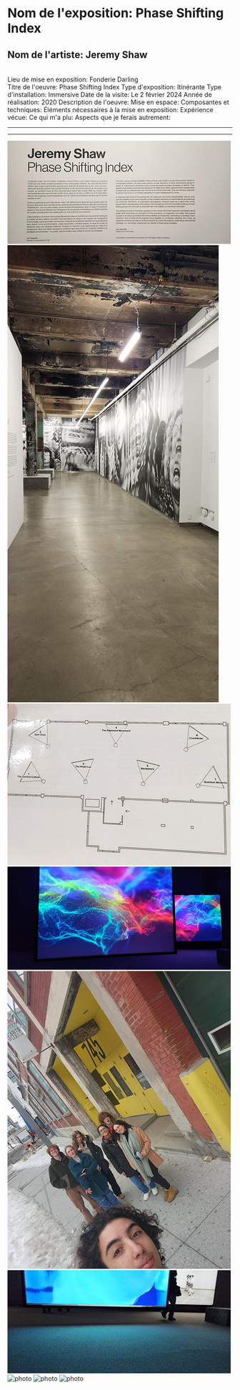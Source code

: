 <h1>Nom de l'exposition: Phase Shifting Index </h1>
<h2>Nom de l'artiste: Jeremy Shaw</h2>
<br>Lieu de mise en exposition: Fonderie Darling</br>
Titre de l'oeuvre: Phase Shifting Index
Type d'exposition: Itinérante
Type d'installation: Immersive
Date de la visite: Le 2 février 2024
Année de réalisation: 2020
Description de l'oeuvre:
Mise en espace: 
Composantes et techniques:
Éléments nécessaires à la mise en exposition:
Expérience vécue: 
Ce qui m'a plu:
Aspects que je ferais autrement:
<hr>
<hr>

![photo](media/Jeremy_Shaw_cartel_20240202.jpg)
![photo](media/Jeremy_Shaw_couloir_allure_20240202.jpg)
![photo](media/Jeremy_Shaw_croquis_20240202.jpg)
![photo](media/Jeremy_Shaw_ecran_allure_20240202.jpg)
![photo](media/Jeremy_Shaw_groupe_20240202.jpg)
![photo](media/Jeremy_Shaw_hauteur_ecran_20240202.jpg)
![photo](media/)
![photo](media/)
![photo](media/)
